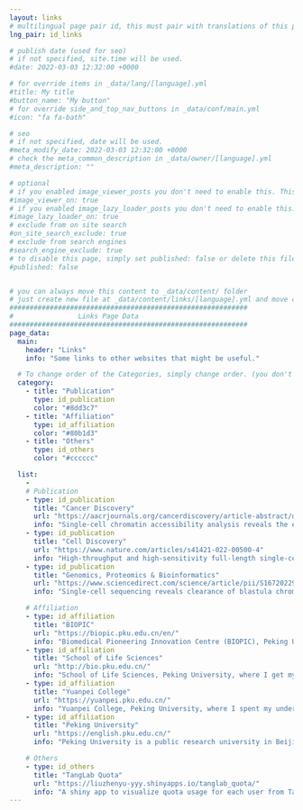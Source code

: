 ```yaml
---
layout: links
# multilingual page pair id, this must pair with translations of this page. (This name must be unique)
lng_pair: id_links

# publish date (used for seo)
# if not specified, site.time will be used.
#date: 2022-03-03 12:32:00 +0000

# for override items in _data/lang/[language].yml
#title: My title
#button_name: "My button"
# for override side_and_top_nav_buttons in _data/conf/main.yml
#icon: "fa fa-bath"

# seo
# if not specified, date will be used.
#meta_modify_date: 2022-03-03 12:32:00 +0000
# check the meta_common_description in _data/owner/[language].yml
#meta_description: ""

# optional
# if you enabled image_viewer_posts you don't need to enable this. This is only if image_viewer_posts = false
#image_viewer_on: true
# if you enabled image_lazy_loader_posts you don't need to enable this. This is only if image_lazy_loader_posts = false
#image_lazy_loader_on: true
# exclude from on site search
#on_site_search_exclude: true
# exclude from search engines
#search_engine_exclude: true
# to disable this page, simply set published: false or delete this file
#published: false


# you can always move this content to _data/content/ folder
# just create new file at _data/content/links/[language].yml and move content below.
###########################################################
#                Links Page Data
###########################################################
page_data:
  main:
    header: "Links"
    info: "Some links to other websites that might be useful."

  # To change order of the Categories, simply change order. (you don't need to change list order.)
  category:
    - title: "Publication"
      type: id_publication
      color: "#8dd3c7"
    - title: "Affiliation"
      type: id_affiliation
      color: "#80b1d3"
    - title: "Others"
      type: id_others
      color: "#cccccc"

  list:
    -
    # Publication
    - type: id_publication
      title: "Cancer Discovery"
      url: "https://aacrjournals.org/cancerdiscovery/article-abstract/doi/10.1158/2159-8290.CD-23-1445/735072/Single-cell-chromatin-accessibility-analysis"
      info: "Single-cell chromatin accessibility analysis reveals the epigenetic basis and signature transcription factors for the molecular subtypes of colorectal cancers. PMID: 38445965"
    - type: id_publication
      title: "Cell Discovery"
      url: "https://www.nature.com/articles/s41421-022-00500-4"
      info: "High-throughput and high-sensitivity full-length single-cell RNA-seq analysis on third-generation sequencing platform. PMID: 36631434"
    - type: id_publication
      title: "Genomics, Proteomics & Bioinformatics"
      url: "https://www.sciencedirect.com/science/article/pii/S1672022922000882"
      info: "Single-cell sequencing reveals clearance of blastula chromosomal mosaicism in In Vitro fertilization babies. PMID: 35944838"

    # Affiliation
    - type: id_affiliation
      title: "BIOPIC"
      url: "https://biopic.pku.edu.cn/en/"
      info: "Biomedical Pioneering Innovation Centre (BIOPIC), Peking University, where our laboratory is located."
    - type: id_affiliation
      title: "School of Life Sciences"
      url: "http://bio.pku.edu.cn/"
      info: "School of Life Sciences, Peking University, where I get my Ph.D. training."
    - type: id_affiliation
      title: "Yuanpei College"
      url: "https://yuanpei.pku.edu.cn/"
      info: "Yuanpei College, Peking University, where I spent my undergraduate career."
    - type: id_affiliation
      title: "Peking University"
      url: "https://english.pku.edu.cn/"
      info: "Peking University is a public research university in Beijing, China. The university is funded by the Ministry of Education."

    # Others
    - type: id_others
      title: "TangLab Quota"
      url: "https://liuzhenyu-yyy.shinyapps.io/tanglab_quota/"
      info: "A shiny app to visualize quota usage for each user from Tang Lab on PKUHPC."
---
```

